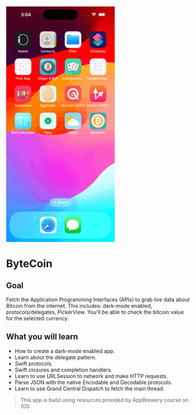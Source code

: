 
![](screenshot/app.gif)

#  ByteCoin

## Goal

Fetch the Application Programming Interfaces (APIs) to grab live data about Bitcoin from the internet. This includes: dark-mode enabled, protocols/delegates, PickerView. You'll be able to check the bitcoin value for the selected currency. 

## What you will learn

* How to create a dark-mode enabled app. 
* Learn about the delegate pattern.
* Swift protocols. 
* Swift closures and completion handlers.
* Learn to use URLSession to network and make HTTP requests.
* Parse JSON with the native Encodable and Decodable protocols. 
* Learn to use Grand Central Dispatch to fetch the main thread.


>This app is build using resources provided by AppBrewery course on IOS
